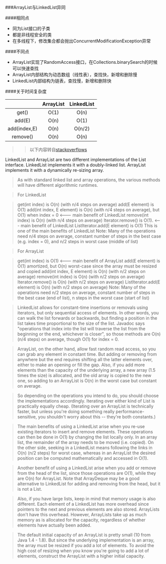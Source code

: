 ###ArrayList与LinkedList异同

####相同点

- 同为List接口的子类
- 都是非线程安全的类
- 在多线程下，修改集合都会抛出ConcurrentModificationException异常

####不同点

- ArrayList实现了RandomAccess接口，在Collections.binarySearch的时候可以快速查找
- ArrayList内部结构为动态数组（线性表），查找快，新增和删除慢
- LinkedList内部结构为链表，查找慢，新增和删除快

####关于时间复杂度

||ArrayList|LinkedList|
|:--------:|:-------:|:-------:|
|get()|O(1)|O(n)|
|add(E)|O(n)|O(1)|
|add(index,E)|O(n)|O(n/2)|
|remove()|O(n)|O(n)|

>>以下内容转自[stackoverflows](https://stackoverflow.com/questions/322715/when-to-use-linkedlist-over-arraylist-in-java/322742#322742)

>
LinkedList and ArrayList are two different implementations of the List interface. LinkedList implements it with a doubly-linked list. ArrayList implements it with a dynamically re-sizing array.

>As with standard linked list and array operations, the various methods will have different algorithmic runtimes.

>For LinkedList<E>

>get(int index) is O(n) (with n/4 steps on average)
add(E element) is O(1)
add(int index, E element) is O(n) (with n/4 steps on average), but O(1) when index = 0 <--- main benefit of LinkedList<E>
remove(int index) is O(n) (with n/4 steps on average)
Iterator.remove() is O(1). <--- main benefit of LinkedList<E>
ListIterator.add(E element) is O(1) This is one of the main benefits of LinkedList<E>
Note: Many of the operations need n/4 steps on average, constant number of steps in the best case (e.g. index = 0), and n/2 steps in worst case (middle of list)

>For ArrayList<E>

>get(int index) is O(1) <--- main benefit of ArrayList<E>
add(E element) is O(1) amortized, but O(n) worst-case since the array must be resized and copied
add(int index, E element) is O(n) (with n/2 steps on average)
remove(int index) is O(n) (with n/2 steps on average)
Iterator.remove() is O(n) (with n/2 steps on average)
ListIterator.add(E element) is O(n) (with n/2 steps on average)
Note: Many of the operations need n/2 steps on average, constant number of steps in the best case (end of list), n steps in the worst case (start of list)

>LinkedList<E> allows for constant-time insertions or removals using iterators, but only sequential access of elements. In other words, you can walk the list forwards or backwards, but finding a position in the list takes time proportional to the size of the list. Javadoc says "operations that index into the list will traverse the list from the beginning or the end, whichever is closer", so those methods are O(n) (n/4 steps) on average, though O(1) for index = 0.

>ArrayList<E>, on the other hand, allow fast random read access, so you can grab any element in constant time. But adding or removing from anywhere but the end requires shifting all the latter elements over, either to make an opening or fill the gap. Also, if you add more elements than the capacity of the underlying array, a new array (1.5 times the size) is allocated, and the old array is copied to the new one, so adding to an ArrayList is O(n) in the worst case but constant on average.

>So depending on the operations you intend to do, you should choose the implementations accordingly. Iterating over either kind of List is practically equally cheap. (Iterating over an ArrayList is technically faster, but unless you're doing something really performance-sensitive, you shouldn't worry about this -- they're both constants.)

>The main benefits of using a LinkedList arise when you re-use existing iterators to insert and remove elements. These operations can then be done in O(1) by changing the list locally only. In an array list, the remainder of the array needs to be moved (i.e. copied). On the other side, seeking in a  LinkedList means following the links in O(n) (n/2 steps) for worst case, whereas in an ArrayList the desired position can be computed mathematically and accessed in O(1).

>Another benefit of using a LinkedList arise when you add or remove from the head of the list, since those operations are O(1), while they are O(n) for ArrayList. Note that ArrayDeque may be a good alternative to LinkedList for adding and removing from the head, but it is not a List.

>Also, if you have large lists, keep in mind that memory usage is also different. Each element of a LinkedList has more overhead since pointers to the next and previous elements are also stored. ArrayLists don't have this overhead. However, ArrayLists take up as much memory as is allocated for the capacity, regardless of whether elements have actually been added.

>The default initial capacity of an ArrayList is pretty small (10 from Java 1.4 - 1.8). But since the underlying implementation is an array, the array must be resized if you add a lot of elements. To avoid the high cost of resizing when you know you're going to add a lot of elements, construct the ArrayList with a higher initial capacity.

